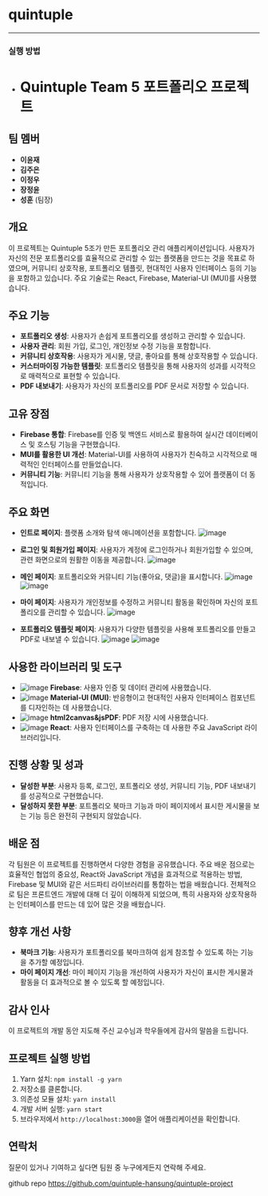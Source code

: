 # quintuple
---

### 실행 방법

- # Quintuple Team 5 포트폴리오 프로젝트

## 팀 멤버

- **이윤재**
- **김주은**
- **이정우**
- **장정윤**
- **성훈** (팀장)

## 개요

이 프로젝트는 Quintuple 5조가 만든 포트폴리오 관리 애플리케이션입니다. 사용자가 자신의 전문 포트폴리오를 효율적으로 관리할 수 있는 플랫폼을 만드는 것을 목표로 하였으며, 커뮤니티 상호작용, 포트폴리오 템플릿, 현대적인 사용자 인터페이스 등의 기능을 포함하고 있습니다. 주요 기술로는 React, Firebase, Material-UI (MUI)를 사용했습니다.

## 주요 기능

- **포트폴리오 생성**: 사용자가 손쉽게 포트폴리오를 생성하고 관리할 수 있습니다.
- **사용자 관리**: 회원 가입, 로그인, 개인정보 수정 기능을 포함합니다.
- **커뮤니티 상호작용**: 사용자가 게시물, 댓글, 좋아요를 통해 상호작용할 수 있습니다.
- **커스터마이징 가능한 템플릿**: 포트폴리오 템플릿을 통해 사용자의 성과를 시각적으로 매력적으로 표현할 수 있습니다.
- **PDF 내보내기**: 사용자가 자신의 포트폴리오를 PDF 문서로 저장할 수 있습니다.

## 고유 장점

- **Firebase 통합**: Firebase를 인증 및 백엔드 서비스로 활용하여 실시간 데이터베이스 및 호스팅 기능을 구현했습니다.
- **MUI를 활용한 UI 개선**: Material-UI를 사용하여 사용자가 친숙하고 시각적으로 매력적인 인터페이스를 만들었습니다.
- **커뮤니티 기능**: 커뮤니티 기능을 통해 사용자가 상호작용할 수 있어 플랫폼이 더 동적입니다.

## 주요 화면

- **인트로 페이지**: 플랫폼 소개와 탐색 애니메이션을 포함합니다.
![image](https://github.com/user-attachments/assets/9c37da87-160f-4b53-b8d1-00af2c5c8794)

- **로그인 및 회원가입 페이지**: 사용자가 계정에 로그인하거나 회원가입할 수 있으며, 관련 화면으로의 원활한 이동을 제공합니다.
  ![image](https://github.com/user-attachments/assets/291db452-5d7d-4569-801e-8c3bafc6b88e)

- **메인 페이지**: 포트폴리오와 커뮤니티 기능(좋아요, 댓글)을 표시합니다.
![image](https://github.com/user-attachments/assets/26ca160a-0396-418f-a670-15930f80161a)
![image](https://github.com/user-attachments/assets/cc5294b3-8769-4c49-9a71-648feb757ea7)

- **마이 페이지**: 사용자가 개인정보를 수정하고 커뮤니티 활동을 확인하며 자신의 포트폴리오를 관리할 수 있습니다.
  ![image](https://github.com/user-attachments/assets/8e8b2ba7-6ec9-4614-bca6-6cef1fc01253)

- **포트폴리오 템플릿 페이지**: 사용자가 다양한 템플릿을 사용해 포트폴리오를 만들고 PDF로 내보낼 수 있습니다.
  ![image](https://github.com/user-attachments/assets/6e74d431-f0e8-4456-aee3-30da939dc898)
  ![image](https://github.com/user-attachments/assets/b00e60f5-5366-478e-8734-15b86e3e4d6e)

## 사용한 라이브러리 및 도구

- ![image](https://github.com/user-attachments/assets/a31d2ff2-600f-4fbb-9bd5-37c979ac3521) **Firebase**: 사용자 인증 및 데이터 관리에 사용했습니다.
- ![image](https://github.com/user-attachments/assets/d9a9e9f0-6e6c-438b-aeb1-8d08b719cb49) **Material-UI (MUI)**: 반응형이고 현대적인 사용자 인터페이스 컴포넌트를 디자인하는 데 사용했습니다.
- ![image](https://github.com/user-attachments/assets/0b99a14f-bd3d-40cd-a1d0-2ada59fc0c83) **html2canvas&jsPDF**: PDF 저장 시에 사용했습니다.
- ![image](https://github.com/user-attachments/assets/5b2bd419-0f06-4c4e-a9dd-1dbb9e66bf65) **React**: 사용자 인터페이스를 구축하는 데 사용한 주요 JavaScript 라이브러리입니다.

## 진행 상황 및 성과

- **달성한 부분**: 사용자 등록, 로그인, 포트폴리오 생성, 커뮤니티 기능, PDF 내보내기를 성공적으로 구현했습니다.
- **달성하지 못한 부분**: 포트폴리오 북마크 기능과 마이 페이지에서 표시한 게시물을 보는 기능 등은 완전히 구현되지 않았습니다.

## 배운 점

각 팀원은 이 프로젝트를 진행하면서 다양한 경험을 공유했습니다. 주요 배운 점으로는 효율적인 협업의 중요성, React와 JavaScript 개념을 효과적으로 적용하는 방법, Firebase 및 MUI와 같은 서드파티 라이브러리를 통합하는 법을 배웠습니다. 전체적으로 팀은 프론트엔드 개발에 대해 더 깊이 이해하게 되었으며, 특히 사용자와 상호작용하는 인터페이스를 만드는 데 있어 많은 것을 배웠습니다.

## 향후 개선 사항

- **북마크 기능**: 사용자가 포트폴리오를 북마크하여 쉽게 참조할 수 있도록 하는 기능을 추가할 예정입니다.
- **마이 페이지 개선**: 마이 페이지 기능을 개선하여 사용자가 자신이 표시한 게시물과 활동을 더 효과적으로 볼 수 있도록 할 예정입니다.

## 감사 인사

이 프로젝트의 개발 동안 지도해 주신 교수님과 학우들에게 감사의 말씀을 드립니다.

## 프로젝트 실행 방법

1. Yarn 설치: `npm install -g yarn`
2. 저장소를 클론합니다.
3. 의존성 모듈 설치: `yarn install`
4. 개발 서버 실행: `yarn start`
5. 브라우저에서 `http://localhost:3000`을 열어 애플리케이션을 확인합니다.

## 연락처

질문이 있거나 기여하고 싶다면 팀원 중 누구에게든지 연락해 주세요.



github repo
https://github.com/quintuple-hansung/quintuple-project
